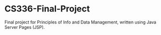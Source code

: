 # CS336-Final-Project
Final project for Principles of Info and Data Management, written using Java Server Pages (JSP).
